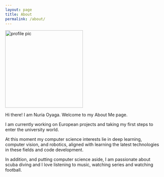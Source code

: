 ```yaml
---
layout: page
title: About
permalink: /about/ 
---
```


<img src = "../assets/images/NOF.jpg" alt = "profile pic" width="250"> 

Hi there! I am Nuria Oyaga. Welcome to my About Me page.

I am currently working on European projects and taking my first steps to enter the university world.

At this moment my computer science interests lie in deep learning, computer vision, and robotics, aligned with learning the latest technologies in these fields and code development.

In addition, and putting computer science aside, I am passionate about scuba diving and I love listening to music, watching series and watching football.

[jekyll-organization]: https://github.com/jekyll
